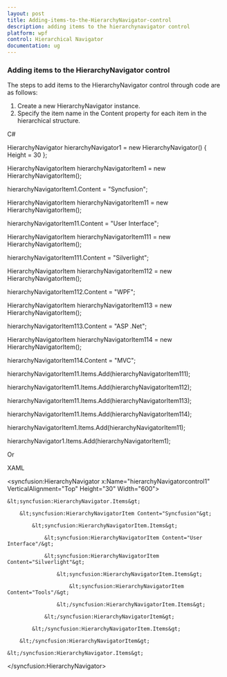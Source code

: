 ```yaml
---
layout: post
title: Adding-items-to-the-HierarchyNavigator-control
description: adding items to the hierarchynavigator control
platform: wpf
control: Hierarchical Navigator
documentation: ug
---
```


### Adding items to the HierarchyNavigator control

The steps to add items to the HierarchyNavigator control through code are as follows:

1. Create a new HierarchyNavigator instance.
2. Specify the item name in the Content property for each item in the hierarchical structure.



C#



HierarchyNavigator hierarchyNavigator1 = new HierarchyNavigator() { Height = 30 };



HierarchyNavigatorItem hierarchyNavigatorItem1 = new HierarchyNavigatorItem();

hierarchyNavigatorItem1.Content = "Syncfusion";



HierarchyNavigatorItem hierarchyNavigatorItem11 = new HierarchyNavigatorItem();

hierarchyNavigatorItem11.Content = "User Interface";



HierarchyNavigatorItem hierarchyNavigatorItem111 = new HierarchyNavigatorItem();

hierarchyNavigatorItem111.Content = "Silverlight";

HierarchyNavigatorItem hierarchyNavigatorItem112 = new HierarchyNavigatorItem();

hierarchyNavigatorItem112.Content = "WPF";

HierarchyNavigatorItem hierarchyNavigatorItem113 = new HierarchyNavigatorItem();

hierarchyNavigatorItem113.Content = "ASP .Net";

HierarchyNavigatorItem hierarchyNavigatorItem114 = new HierarchyNavigatorItem();

hierarchyNavigatorItem114.Content = "MVC";



hierarchyNavigatorItem11.Items.Add(hierarchyNavigatorItem111);

hierarchyNavigatorItem11.Items.Add(hierarchyNavigatorItem112);

hierarchyNavigatorItem11.Items.Add(hierarchyNavigatorItem113);

hierarchyNavigatorItem11.Items.Add(hierarchyNavigatorItem114);



hierarchyNavigatorItem1.Items.Add(hierarchyNavigatorItem11);



hierarchyNavigator1.Items.Add(hierarchyNavigatorItem1);



Or

XAML



&lt;syncfusion:HierarchyNavigator x:Name="hierarchyNavigatorcontrol1"     VerticalAlignment="Top" Height="30" Width="600"&gt;

    &lt;syncfusion:HierarchyNavigator.Items&gt;

        &lt;syncfusion:HierarchyNavigatorItem Content="Syncfusion"&gt;

            &lt;syncfusion:HierarchyNavigatorItem.Items&gt;

                &lt;syncfusion:HierarchyNavigatorItem Content="User Interface"/&gt;

                &lt;syncfusion:HierarchyNavigatorItem Content="Silverlight"&gt;

                    &lt;syncfusion:HierarchyNavigatorItem.Items&gt;

                        &lt;syncfusion:HierarchyNavigatorItem Content="Tools"/&gt;

                    &lt;/syncfusion:HierarchyNavigatorItem.Items&gt;

                &lt;/syncfusion:HierarchyNavigatorItem&gt;

            &lt;/syncfusion:HierarchyNavigatorItem.Items&gt;

        &lt;/syncfusion:HierarchyNavigatorItem&gt;

    &lt;/syncfusion:HierarchyNavigator.Items&gt;

&lt;/syncfusion:HierarchyNavigator&gt;



